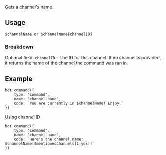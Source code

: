 Gets a channel's name.

## Usage
```$channelName or $channelName[channelID]```

### Breakdown
Optional field: `channelID` - The ID for this channel. If no channel is provided, it returns the name of the channel the command was ran in.

## Example
```
bot.command({
    type: "command",
    name: "channel-name",
    code: `You are currently in $channelName! Enjoy.`
})
```

Using channel ID
```
bot.command({
    type: "command",
    name: "channel-name",
    code: `Here's the channel name: $channelName[$mentionedChannels[1;yes]]`
})
```
